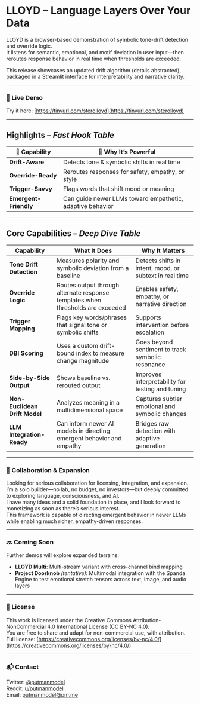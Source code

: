 # LLOYD – Language Layers Over Your Data 

LLOYD is a browser-based demonstration of symbolic tone-drift detection and override logic.  
It listens for semantic, emotional, and motif deviation in user input—then reroutes response behavior in real time when thresholds are exceeded.

This release showcases an updated drift algorithm (details abstracted), packaged in a Streamlit interface for interpretability and narrative clarity.

---

### 🔗 Live Demo  
Try it here: [https://tinyurl.com/sterolloyd](https://tinyurl.com/sterolloyd)

---

## **Highlights** – *Fast Hook Table*  

| 🧠 Capability | 🚀 Why It’s Powerful |
|---------------|----------------------|
| **Drift-Aware** | Detects tone & symbolic shifts in real time |
| **Override-Ready** | Reroutes responses for safety, empathy, or style |
| **Trigger-Savvy** | Flags words that shift mood or meaning |
| **Emergent-Friendly** | Can guide newer LLMs toward empathetic, adaptive behavior |

---

## **Core Capabilities** – *Deep Dive Table*  

| Capability | What It Does | Why It Matters |
|------------|--------------|----------------|
| **Tone Drift Detection** | Measures polarity and symbolic deviation from a baseline | Detects shifts in intent, mood, or subtext in real time |
| **Override Logic** | Routes output through alternate response templates when thresholds are exceeded | Enables safety, empathy, or narrative direction |
| **Trigger Mapping** | Flags key words/phrases that signal tone or symbolic shifts | Supports intervention before escalation |
| **DBI Scoring** | Uses a custom drift-bound index to measure change magnitude | Goes beyond sentiment to track symbolic resonance |
| **Side-by-Side Output** | Shows baseline vs. rerouted output | Improves interpretability for testing and tuning |
| **Non-Euclidean Drift Model** | Analyzes meaning in a multidimensional space | Captures subtler emotional and symbolic changes |
| **LLM Integration-Ready** | Can inform newer AI models in directing emergent behavior and empathy | Bridges raw detection with adaptive generation |

---

### 📢 Collaboration & Expansion  

Looking for serious collaboration for licensing, integration, and expansion.  
I’m a solo builder—no lab, no budget, no investors—but deeply committed to exploring language, consciousness, and AI.  
I have many ideas and a solid foundation in place, and I look forward to monetizing as soon as there’s serious interest.  
This framework is capable of directing emergent behavior in newer LLMs while enabling much richer, empathy-driven responses.

---

### 🔜 Coming Soon  
Further demos will explore expanded terrains:  
- **LLOYD Multi**: Multi-stream variant with cross-channel bind mapping  
- **Project Doorknob** *(tentative)*: Multimodal integration with the Spanda Engine to test emotional stretch tensors across text, image, and audio layers

---

### 📄 License  
This work is licensed under the Creative Commons Attribution-NonCommercial 4.0 International License (CC BY-NC 4.0).  
You are free to share and adapt for non-commercial use, with attribution.  
Full license: [https://creativecommons.org/licenses/by-nc/4.0/](https://creativecommons.org/licenses/by-nc/4.0/)

---

### 📬 Contact  
Twitter: [@putmanmodel](https://twitter.com/putmanmodel)  
Reddit: [u/putmanmodel](https://www.reddit.com/user/putmanmodel)  
Email: putmanmodel@pm.me  
